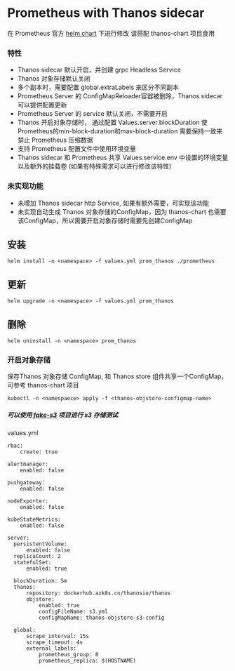 # Prometheus with Thanos sidecar
在 Prometheus 官方 [helm chart](https://github.com/helm/charts/tree/master/stable/prometheus) 下进行修改
请搭配 thanos-chart 项目食用

### 特性
- Thanos sidecar 默认开启，并创建 grpc Headless Service
- Thanos 对象存储默认关闭
- 多个副本时，需要配置 global.extraLabels 来区分不同副本
- Prometheus Server 的 ConfigMapReloader容器被删除，Thanos sidecar 可以提供配置更新
- Prometheus Server 的 service 默认关闭，不需要开启
- Thanos 开启对象存储时， 通过配置 Values.server.blockDuration 使 Prometheus的min-block-duration和max-block-duration 需要保持一致来禁止 Prometheus 压缩数据
- 支持 Prometheus 配置文件中使用环境变量
-  Thanos sidecar 和 Prometheus 共享 Values.service.env 中设置的环境变量以及额外的挂载卷 (如果有特殊需求可以进行修改该特性)

### 未实现功能
- 未增加 Thanos sidecar http Service, 如果有额外需要，可实现该功能
- 未实现自动生成 Thanos 对象存储的ConfigMap，因为 thanos-chart 也需要该ConfigMap，所以需要开启对象存储时需要先创建ConfigMap


## 安装

```
helm install -n <namespace> -f values.yml prom_thanos ./prometheus
```
## 更新

```
helm upgrade -n <namespace> -f values.yml prom_thanos
```
## 删除

```
helm uninstall -n <namespace> prom_thanos
```

### 开启对象存储
保存Thanos 对象存储 ConfigMap, 和 Thanos store 组件共享一个ConfigMap， 可参考 thanos-chart 项目
```
kubectl -n <namespaece> apply -f <thanos-objstore-configmap-name> 
```
##### 可以使用 [fake-s3](https://github.com/jubos/fake-s3) 项目进行 s3 存储测试

values.yml

```
rbac:
    create: true

alertmanager:
    enabled: false

pushgateway:
    enabled: false

nodeExporter:
    enabled: false

kubeStateMetrics:
    enabled: false

server:
  persistentVolume:
      enabled: false
  replicaCount: 2
  statefulSet:
      enabled: true

  blockDuration: 5m
  thanos:
      repository: dockerhub.azk8s.cn/thanosio/thanos
      objstore:
          enabled: true
          configFileName: s3.yml
          configMapName: thanos-objstore-s3-config

  global:
      scrape_interval: 15s
      scrape_timeout: 4s
      external_labels:
          prometheus_group: 0
          prometheus_replica: $(HOSTNAME)
```
